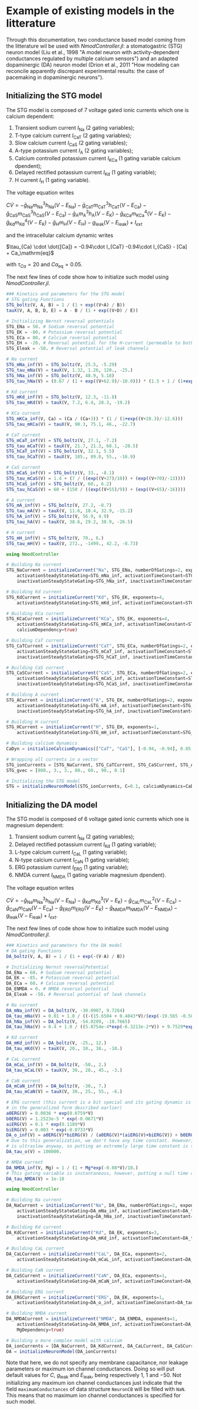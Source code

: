 # Example of existing models in the litterature

Through this documentation, two conductance based model coming from the litterature wil be used with *NmodController.jl*: a stomatogastric (STG) neuron model (Liu et al., 1998 "A model neuron with activity-dependent conductances regulated by multiple calcium sensors") and an adapted dopaminergic (DA) neuron model (Drion et al., 2011 "How modeling can reconcile apparently discrepant experimental results: the case of pacemaking in dopaminergic neurons").

## Initializing the STG model
The STG model is composed of 7 voltage gated ionic currents which one is calcium dependent:
1. Transient sodium current $I_\mathrm{Na}$ (2 gating variables);
2. T-type calcium current $I_\mathrm{CaT}$ (2 gating variables);
3. Slow calcium current $I_\mathrm{CaS}$ (2 gating variables);
4. A-type potassium current $I_\mathrm{A}$ (2 gating variables);
5. Calcium controlled potassium current $I_\mathrm{KCa}$ (1 gating variable calcium dpendent);
6. Delayed rectified potassium current $I_\mathrm{Kd}$ (1 gating variable);
7. H current $I_\mathrm{H}$ (1 gating variable).

The voltage equation writes

$C \dot V = - \bar{g}_\mathrm{Na}m^3_\mathrm{Na}h_\mathrm{Na}(V-E_\mathrm{Na}) - \bar{g}_\mathrm{CaT}m^3_\mathrm{CaT}h_\mathrm{CaT}(V-E_\mathrm{Ca}) - \bar{g}_\mathrm{CaS}m^3_\mathrm{CaS}h_\mathrm{CaS}(V-E_\mathrm{Ca}) - \bar{g}_\mathrm{A}m^3_\mathrm{A}h_\mathrm{A}(V-E_\mathrm{K}) - \bar{g}_\mathrm{KCa}m^4_\mathrm{KCa}(V-E_\mathrm{K}) - \bar{g}_\mathrm{Kd}m^4_\mathrm{Kd}(V-E_\mathrm{K}) - \bar{g}_\mathrm{H}m_\mathrm{H}(V-E_\mathrm{H}) - g_\mathrm{leak}(V-E_\mathrm{leak}) + I_{ext}$

and the intracellular calcium dynamic writes

$\tau_{Ca} \cdot \dot{[Ca]} = -0.94\cdot  I_{CaT} -0.94\cdot  I_{CaS} - [Ca] + Ca_\mathrm{eq}$

with $\tau_{Ca} = 20$ and $Ca_\mathrm{eq} = 0.05$.

The next few lines of code show how to initialize such model using *NmodController.jl*.

```julia
### Kinetics and parameters for the STG model
# STG gating Functions
STG_boltz(V, A, B) = 1 / (1 + exp((V+A) / B))
tauX(V, A, B, D, E) = A - B / (1 + exp((V+D) / E))

# Initializing Nernst reversal potentials
STG_ENa = 50. # Sodium reversal potential
STG_EK = -80. # Potassium reversal potential
STG_ECa = 80. # Calcium reversal potential
STG_EH = -20. # Reversal potential for the H-current (permeable to both sodium and potassium ions)
STG_Eleak = -50. # Reversal potential of leak channels

# Na current
STG_mNa_inf(V) = STG_boltz(V, 25.5, -5.29)
STG_tau_mNa(V) = tauX(V, 1.32, 1.26, 120., -25.)
STG_hNa_inf(V) = STG_boltz(V, 48.9, 5.18)
STG_tau_hNa(V) = (0.67 / (1 + exp((V+62.9)/-10.0))) * (1.5 + 1 / (1+exp((V+34.9)/3.6)))

# Kd current
STG_mKd_inf(V) = STG_boltz(V, 12.3, -11.8)
STG_tau_mKd(V) = tauX(V, 7.2, 6.4, 28.3, -19.2)

# KCa current
STG_mKCa_inf(V, Ca) = (Ca / (Ca+3)) * (1 / (1+exp((V+28.3)/-12.6)))
STG_tau_mKCa(V) = tauX(V, 90.3, 75.1, 46., -22.7)

# CaT current
STG_mCaT_inf(V) = STG_boltz(V, 27.1, -7.2)
STG_tau_mCaT(V) = tauX(V, 21.7, 21.3, 68.1, -20.5)
STG_hCaT_inf(V) = STG_boltz(V, 32.1, 5.5)
STG_tau_hCaT(V) = tauX(V, 105., 89.8, 55., -16.9)

# CaS current
STG_mCaS_inf(V) = STG_boltz(V, 33., -8.1)
STG_tau_mCaS(V) = 1.4 + (7 / ((exp((V+27)/10)) + (exp((V+70)/-13))))
STG_hCaS_inf(V) = STG_boltz(V, 60., 6.2)
STG_tau_hCaS(V) = 60 + (150 / ((exp((V+55)/9)) + (exp((V+65)/-16))))

# A current
STG_mA_inf(V) = STG_boltz(V, 27.2, -8.7)
STG_tau_mA(V) = tauX(V, 11.6, 10.4, 32.9, -15.2)
STG_hA_inf(V) = STG_boltz(V, 56.9, 4.9)
STG_tau_hA(V) = tauX(V, 38.6, 29.2, 38.9, -26.5)

# H current
STG_mH_inf(V) = STG_boltz(V, 70., 6.)
STG_tau_mH(V) = tauX(V, 272., -1499., 42.2, -8.73)

using NmodController

# Building Na current
STG_NaCurrent = initializeCurrent("Na", STG_ENa, numberOfGatings=2, exponents=[3, 1],
    activationSteadyStateGating=STG_mNa_inf, activationTimeConstant=STG_tau_mNa,
    inactivationSteadyStateGating=STG_hNa_inf, inactivationTimeConstant=STG_tau_hNa)

# Building Kd current
STG_KdCurrent = initializeCurrent("Kd", STG_EK, exponents=4,
    activationSteadyStateGating=STG_mKd_inf, activationTimeConstant=STG_tau_mKd)

# Building KCa current
STG_KCaCurrent = initializeCurrent("KCa", STG_EK, exponents=4,
    activationSteadyStateGating=STG_mKCa_inf, activationTimeConstant=STG_tau_mKCa,
    calciumDependency=true)

# Building CaT current
STG_CaTCurrent = initializeCurrent("CaT", STG_ECa, numberOfGatings=2, exponents=[3, 1],
    activationSteadyStateGating=STG_mCaT_inf, activationTimeConstant=STG_tau_mCaT,
    inactivationSteadyStateGating=STG_hCaT_inf, inactivationTimeConstant=STG_tau_hCaT)

# Building CaS current
STG_CaSCurrent = initializeCurrent("CaS", STG_ECa, numberOfGatings=2, exponents=[3, 1],
    activationSteadyStateGating=STG_mCaS_inf, activationTimeConstant=STG_tau_mCaS,
    inactivationSteadyStateGating=STG_hCaS_inf, inactivationTimeConstant=STG_tau_hCaS)

# Building A current
STG_ACurrent = initializeCurrent("A", STG_EK, numberOfGatings=2, exponents=[3, 1],
    activationSteadyStateGating=STG_mA_inf, activationTimeConstant=STG_tau_mA,
    inactivationSteadyStateGating=STG_hA_inf, inactivationTimeConstant=STG_tau_hA)

# Building H current
STG_HCurrent = initializeCurrent("H", STG_EH, exponents=1,
    activationSteadyStateGating=STG_mH_inf, activationTimeConstant=STG_tau_mH)

# Building calcium dynamics
CaDyn = initializeCalciumDynamics(["CaT", "CaS"], [-0.94, -0.94], 0.05, 20)

# Wrapping all currents in a vector
STG_ionCurrents = [STG_NaCurrent, STG_CaTCurrent, STG_CaSCurrent, STG_ACurrent, STG_KCaCurrent, STG_KdCurrent, STG_HCurrent]
STG_gvec = [800., 3., 3., 80., 60., 90., 0.1]

# Initializing the STG model
STG = initializeNeuronModel(STG_ionCurrents, C=0.1, calciumDynamics=CaDyn, leakageConductance=0.01, reversaleLeakagePotential=STG_Eleak, maximumConductances=STG_gvec)
```


## Initializing the DA model
The STG model is composed of 6 voltage gated ionic currents which one is magnesium dependent:
1. Transient sodium current $I_\mathrm{Na}$ (2 gating variables);
2. Delayed rectified potassium current $I_\mathrm{Kd}$ (1 gating variable);
3. L-type calcium current $I_\mathrm{CaL}$ (1 gating variable);
4. N-type calcium current $I_\mathrm{CaN}$ (1 gating variable);
5. ERG potassium current $I_\mathrm{ERG}$ (1 gating variable);
6. NMDA current $I_\mathrm{NMDA}$ (1 gating variable magnesium dpendent).

The voltage equation writes

$C \dot V = - \bar{g}_\mathrm{Na}m^3_\mathrm{Na}h_\mathrm{Na}(V-E_\mathrm{Na}) - \bar{g}_\mathrm{Kd}m^3_\mathrm{Kd}(V-E_\mathrm{K}) - \bar{g}_\mathrm{CaL}m^2_\mathrm{CaL}(V-E_\mathrm{Ca}) - \bar{g}_\mathrm{CaN}m_\mathrm{CaN}(V-E_\mathrm{Ca}) - \bar{g}_\mathrm{ERG}m_\mathrm{ERG}(V-E_\mathrm{K}) - \bar{g}_\mathrm{NMDA}m_\mathrm{NMDA}(V-E_\mathrm{NMDA}) - g_\mathrm{leak}(V-E_\mathrm{leak}) + I_{ext}.$

The next few lines of code show how to initialize such model using *NmodController.jl*.

```julia
### Kinetics and parameters for the DA model
# DA gating Functions
DA_boltz(V, A, B) = 1 / (1 + exp(-(V-A) / B))

# Initializing Nernst reversalPotential
DA_ENa = 60. # Sodium reversal potential
DA_EK = -85. # Potassium reversal potential
DA_ECa = 60. # Calcium reversal potential
DA_ENMDA = 0. # NMDA reversal potential
DA_Eleak = -50. # Reversal potential of leak channels

# Na current
DA_mNa_inf(V) = DA_boltz(V, -30.0907, 9.7264)
DA_tau_mNa(V) = 0.01 + 1.0 / ((-(15.6504 + 0.4043*V)/(exp(-19.565 -0.5052*V)-1.0)) + 3.0212*exp(-7.4630e-3*V))
DA_hNa_inf(V) = DA_boltz(V, -54.0289, -10.7665)
DA_tau_hNa(V) = 0.4 + 1.0 / ((5.0754e-4*exp(-6.3213e-2*V)) + 9.7529*exp(0.13442*V))

# Kd current
DA_mKd_inf(V) = DA_boltz(V, -25., 12.)
DA_tau_mKd(V) = tauX(V, 20., 18., 38., -10.)

# CaL current
DA_mCaL_inf(V) = DA_boltz(V, -50., 2.)
DA_tau_mCaL(V) = tauX(V, 30., 28., 45., -3.)

# CaN current
DA_mCaN_inf(V) = DA_boltz(V, -30., 7.)
DA_tau_mCaN(V) = tauX(V, 30., 25., 55., -6.)

# ERG current (this current is a bit special and its gating dynamic is modified to fit
# in the generalized form described earlier)
a0ERG(V) = 0.0036 * exp(0.0759*V)
b0ERG(V) = 1.2523e-5 * exp(-0.0671*V)
aiERG(V) = 0.1 * exp(0.1189*V)
biERG(V) = 0.003 * exp(-0.0733*V)
DA_o_inf(V) = a0ERG(V)*biERG(V) / (a0ERG(V)*(aiERG(V)+biERG(V)) + b0ERG(V)*biERG(V))
# Due to this generalization, we don't have any time constant. However, this current 
# is ultraslow anyway, so putting an extremely large time constant is the good way to do
DA_tau_o(V) = 100000. 

# NMDA current
DA_NMDA_inf(V, Mg) = 1 / (1 + Mg*exp(-0.08*V)/10.)
# This gating variable is instantaneous, however, putting a null time constant is not supported yet
DA_tau_NMDA(V) = 1e-10

using NmodController

# Building Na current
DA_NaCurrent = initializeCurrent("Na", DA_ENa, numberOfGatings=2, exponents=[3, 1],
    activationSteadyStateGating=DA_mNa_inf, activationTimeConstant=DA_tau_mNa,
    inactivationSteadyStateGating=DA_hNa_inf, inactivationTimeConstant=DA_tau_hNa)

# Building Kd current
DA_KdCurrent = initializeCurrent("Kd", DA_EK, exponents=3,
    activationSteadyStateGating=DA_mKd_inf, activationTimeConstant=DA_tau_mKd)

# Building CaL current
DA_CaLCurrent = initializeCurrent("CaL", DA_ECa, exponents=2,
    activationSteadyStateGating=DA_mCaL_inf, activationTimeConstant=DA_tau_mCaL)

# Building CaN current
DA_CaSCurrent = initializeCurrent("CaN", DA_ECa, exponents=1,
    activationSteadyStateGating=DA_mCaN_inf, activationTimeConstant=DA_tau_mCaN)

# Building ERG current
DA_ERGCurrent = initializeCurrent("ERG", DA_EK, exponents=1,
    activationSteadyStateGating=DA_o_inf, activationTimeConstant=DA_tau_o)

# Building NMDA current
DA_NMDACurrent = initializeCurrent("NMDA", DA_ENMDA, exponents=1,
    activationSteadyStateGating=DA_NMDA_inf, activationTimeConstant=DA_tau_NMDA,
    MgDependency=true)

# Building a more complex model with calcium
DA_ionCurrents = [DA_NaCurrent, DA_KdCurrent, DA_CaLCurrent, DA_CaSCurrent, DA_ERGCurrent, DA_NMDACurrent]
DA = initializeNeuronModel(DA_ionCurrents)
```

Note that here, we do not specify any membrane capacitance, nor leakage parameters or maximum ion channel conductances. Doing so will put default values for $C$, $g_\mathrm{leak}$ and $E_\mathrm{leak}$, being respectively $1$, $1$ and $-50$. Not initializing any maximum ion channel conductances just indicate that the field `maximumConductances` of data structure `NeuronCB` will be filled with `NaN`. This means that no maximum ion channel conductances is specified for such model.